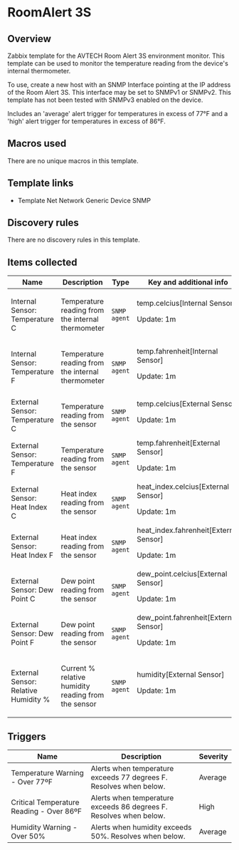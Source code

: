 # RoomAlert 3S

## Overview

Zabbix template for the AVTECH Room Alert 3S environment monitor. This template can be used to monitor the temperature reading from the device's internal thermometer.


To use, create a new host with an SNMP Interface pointing at the IP address of the Room Alert 3S. This interface may be set to SNMPv1 or SNMPv2. This template has not been tested with SNMPv3 enabled on the device.


Includes an 'average' alert trigger for temperatures in excess of 77°F and a 'high' alert trigger for temperatures in excess of 86°F.



## Macros used

There are no unique macros in this template.

## Template links

- Template Net Network Generic Device SNMP

## Discovery rules

There are no discovery rules in this template.

## Items collected

| Name                                 | Description                                                | Type         | Key and additional info                                        |
|--------------------------------------|------------------------------------------------------------|--------------|----------------------------------------------------------------|
| Internal Sensor: Temperature C       | <p>Temperature reading from the internal thermometer</p>   | `SNMP agent` | temp.celcius[Internal Sensor]<p>Update: 1m</p>                 |
| Internal Sensor: Temperature F       | <p>Temperature reading from the internal thermometer</p>   | `SNMP agent` | temp.fahrenheit[Internal Sensor]<p>Update: 1m</p>              |
| External Sensor: Temperature C       | <p>Temperature reading from the sensor</p>                 | `SNMP agent` | temp.celcius[External Sensor]<p>Update: 1m</p>                 |
| External Sensor: Temperature F       | <p>Temperature reading from the sensor</p>                 | `SNMP agent` | temp.fahrenheit[External Sensor]<p>Update: 1m</p>              |
| External Sensor: Heat Index C        | <p>Heat index reading from the sensor</p>                  | `SNMP agent` | heat_index.celcius[External Sensor]<p>Update: 1m</p>           |
| External Sensor: Heat Index F        | <p>Heat index reading from the sensor</p>                  | `SNMP agent` | heat_index.fahrenheit[External Sensor]<p>Update: 1m</p>        |
| External Sensor: Dew Point C         | <p>Dew point reading from the sensor</p>                   | `SNMP agent` | dew_point.celcius[External Sensor]<p>Update: 1m</p>            |
| External Sensor: Dew Point F         | <p>Dew point reading from the sensor</p>                   | `SNMP agent` | dew_point.fahrenheit[External Sensor]<p>Update: 1m</p>         |
| External Sensor: Relative Humidity % | <p>Current % relative humidity reading from the sensor</p> | `SNMP agent` | humidity[External Sensor]<p>Update: 1m</p>                     |



## Triggers

| Name                                     | Description                                                        | Severity  |
|------------------------------------------|--------------------------------------------------------------------|-----------|
| Temperature Warning - Over 77ºF          | Alerts when temperature exceeds 77 degrees F. Resolves when below. | Average   |
| Critical Temperature Reading - Over 86ºF | Alerts when temperature exceeds 86 degrees F. Resolves when below. | High      |
| Humidity Warning - Over 50%              | Alerts when humidity exceeds 50%. Resolves when below.             | Average   |

